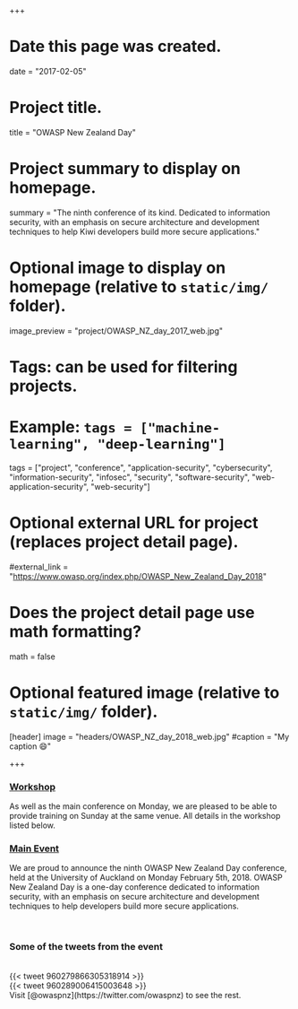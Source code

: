 +++
# Date this page was created.
date = "2017-02-05"

# Project title.
title = "OWASP New Zealand Day"

# Project summary to display on homepage.
summary = "The ninth conference of its kind. Dedicated to information security, with an emphasis on secure architecture and development techniques to help Kiwi developers build more secure applications."

# Optional image to display on homepage (relative to `static/img/` folder).
image_preview = "project/OWASP_NZ_day_2017_web.jpg"

# Tags: can be used for filtering projects.
# Example: `tags = ["machine-learning", "deep-learning"]`
tags = ["project", "conference", "application-security", "cybersecurity", "information-security", "infosec", "security", "software-security", "web-application-security", "web-security"]

# Optional external URL for project (replaces project detail page).
#external_link = "https://www.owasp.org/index.php/OWASP_New_Zealand_Day_2018"

# Does the project detail page use math formatting?
math = false

# Optional featured image (relative to `static/img/` folder).
[header]
image = "headers/OWASP_NZ_day_2018_web.jpg"
#caption = "My caption :smile:"

+++

### [Workshop](/talk/owaspnzday-2018-workshop-building-security-into-your-development-team/)

As well as the main conference on Monday, we are pleased to be able to provide training on Sunday at the same venue. All details in the workshop listed below.

### [Main Event](https://www.owasp.org/index.php/OWASP_New_Zealand_Day_2018)

We are proud to announce the ninth OWASP New Zealand Day conference, held at the University of Auckland on Monday February 5th, 2018. OWASP New Zealand Day is a one-day conference dedicated to information security, with an emphasis on secure architecture and development techniques to help developers build more secure applications.

<br>

### Some of the tweets from the event
<br>
{{< tweet 960279866305318914 >}}
<br>
{{< tweet 960289006415003648 >}}
<br>
Visit [@owaspnz](https://twitter.com/owaspnz) to see the rest.
<br><br>
